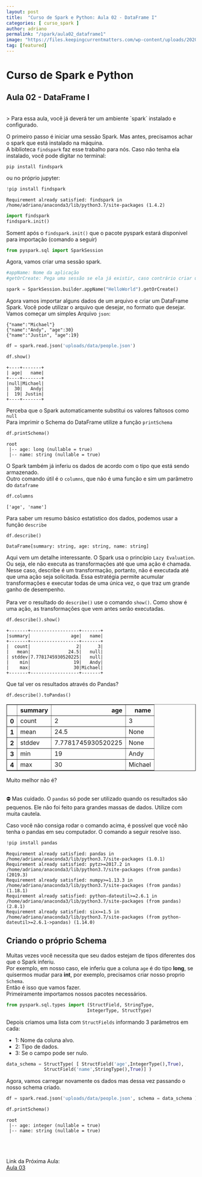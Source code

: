 ```yaml
---
layout: post
title:  "Curso de Spark e Python: Aula 02 - DataFrame I"
categories: [ curso_spark ]
author: adriano
permalink: "/spark/aula02_dataframe1"
image: "https://files.keepingcurrentmatters.com/wp-content/uploads/2020/05/05155523/20200506-KCM-Shar.jpg"
tag: [featured]
---
```


# Curso de Spark e Python
## Aula 02 - DataFrame I
<br>
> Para essa aula, você já deverá ter um ambiente `spark` instalado e configurado. <br>

O primeiro passo é iniciar uma sessão Spark. Mas antes, precisamos achar o spark que está instalado na máquina. <br>
A biblioteca `findspark` faz esse trabalho para nós. Caso não tenha ela instalado, você pode digitar no terminal:<br>


`pip install findspark` <br>

ou no próprio jupyter: <br>


```python
!pip install findspark
```

    Requirement already satisfied: findspark in /home/adriano/anaconda3/lib/python3.7/site-packages (1.4.2)



```python
import findspark
findspark.init()
```

Soment após o `findspark.init()` que o pacote pyspark estará disponivel para importação (comando a seguir)


```python
from pyspark.sql import SparkSession
```

Agora, vamos criar uma sessão spark.


```python
#appName: Nome da aplicação
#getOrCreate: Pega uma sessão se ela já existir, caso contrário criar uma nova 

spark = SparkSession.builder.appName("HelloWorld").getOrCreate()

```

Agora vamos importar alguns dados de um arquivo e criar um DataFrame Spark. Você pode utilizar o arquivo que desejar, no formato que desejar.<br>
Vamos começar um simples Arquivo `json`:
```
{"name":"Michael"}
{"name":"Andy", "age":30}
{"name":"Justin", "age":19}
```


```python
df = spark.read.json('uploads/data/people.json')
```


```python
df.show()
```

    +----+-------+
    | age|   name|
    +----+-------+
    |null|Michael|
    |  30|   Andy|
    |  19| Justin|
    +----+-------+
    


Perceba que o Spark automaticamente substitui os valores faltosos como `null`<br>
Para imprimir o Schema do DataFrame utilize a função `printSchema`


```python
df.printSchema()
```

    root
     |-- age: long (nullable = true)
     |-- name: string (nullable = true)
    


O Spark também já inferiu os dados de acordo com o tipo que está sendo armazenado. <br>
Outro comando útil é o `columns`, que não é uma função e sim um parâmetro do `dataframe`


```python
df.columns
```




    ['age', 'name']



Para saber um resumo básico estatistico dos dados, podemos usar a função `describe`


```python
df.describe()
```




    DataFrame[summary: string, age: string, name: string]



Aqui vem um detalhe interessante. O Spark usa o princípio `Lazy Evaluation`. Ou seja, ele não executa as transformações até que uma ação é chamada. <br>
Nesse caso, describe é um transformação, portanto, não é executada até que uma ação seja solicitada. Essa estratégia permite acumular transformações e executar todas de uma única vez, o que traz um grande ganho de desempenho. <br><br>
Para ver o resultado do `describe()` use o comando `show()`. Como show é uma ação, as transformações que vem antes serão executadas.


```python
df.describe().show()
```

    +-------+------------------+-------+
    |summary|               age|   name|
    +-------+------------------+-------+
    |  count|                 2|      3|
    |   mean|              24.5|   null|
    | stddev|7.7781745930520225|   null|
    |    min|                19|   Andy|
    |    max|                30|Michael|
    +-------+------------------+-------+
    


Que tal ver os resultados através do Pandas?


```python
df.describe().toPandas()
```




<div>
<style scoped>
    .dataframe tbody tr th:only-of-type {
        vertical-align: middle;
    }

    .dataframe tbody tr th {
        vertical-align: top;
    }

    .dataframe thead th {
        text-align: right;
    }
</style>
<table border="1" class="dataframe">
  <thead>
    <tr style="text-align: right;">
      <th></th>
      <th>summary</th>
      <th>age</th>
      <th>name</th>
    </tr>
  </thead>
  <tbody>
    <tr>
      <th>0</th>
      <td>count</td>
      <td>2</td>
      <td>3</td>
    </tr>
    <tr>
      <th>1</th>
      <td>mean</td>
      <td>24.5</td>
      <td>None</td>
    </tr>
    <tr>
      <th>2</th>
      <td>stddev</td>
      <td>7.7781745930520225</td>
      <td>None</td>
    </tr>
    <tr>
      <th>3</th>
      <td>min</td>
      <td>19</td>
      <td>Andy</td>
    </tr>
    <tr>
      <th>4</th>
      <td>max</td>
      <td>30</td>
      <td>Michael</td>
    </tr>
  </tbody>
</table>
</div>



Muito melhor não é? <br><br>

⛔ Mas cuidado. O `pandas` só pode ser utilizado quando os resultados são pequenos. Ele não foi feito para grandes massas de dados. Utilize com muita cautela. <br>

Caso você não consiga rodar o comando acima, é possível que você não tenha o pandas em seu computador. O comando a seguir resolve isso.<br>



```python
!pip install pandas
```

    Requirement already satisfied: pandas in /home/adriano/anaconda3/lib/python3.7/site-packages (1.0.1)
    Requirement already satisfied: pytz>=2017.2 in /home/adriano/anaconda3/lib/python3.7/site-packages (from pandas) (2019.3)
    Requirement already satisfied: numpy>=1.13.3 in /home/adriano/anaconda3/lib/python3.7/site-packages (from pandas) (1.18.1)
    Requirement already satisfied: python-dateutil>=2.6.1 in /home/adriano/anaconda3/lib/python3.7/site-packages (from pandas) (2.8.1)
    Requirement already satisfied: six>=1.5 in /home/adriano/anaconda3/lib/python3.7/site-packages (from python-dateutil>=2.6.1->pandas) (1.14.0)


## Criando o próprio Schema

Muitas vezes você necessita que seu dados estejam de tipos diferentes dos que o Spark inferiu. <br>
Por exemplo, em nosso caso, ele inferiu que a coluna `age` é do tipo **long**, se quisermos mudar para **int**, por exemplo, precisamos criar nosso proprio `Schema`.<br>
Então é isso que vamos fazer.<br>
Primeiramente importamos nossos pacotes necessários.


```python
from pyspark.sql.types import (StructField, StringType,
                              IntegerType, StructType)
```

Depois criamos uma lista com `StructFields` informando 3 parâmetros em cada:
* 1: Nome da coluna alvo.
* 2: Tipo de dados.
* 3: Se o campo pode ser nulo.


```python
data_schema = StructType( [ StructField('age',IntegerType(),True),
              StructField('name',StringType(),True)] )
```

Agora, vamos carregar novamente os dados mas dessa vez passando o nosso schema criado.


```python
df = spark.read.json('uploads/data/people.json', schema = data_schema )
```


```python
df.printSchema()
```

    root
     |-- age: integer (nullable = true)
     |-- name: string (nullable = true)
    

<br><br><br>
Link da Próxima Aula:<br>
[Aula 03 ](/spark/aula03_dataframe2) 

